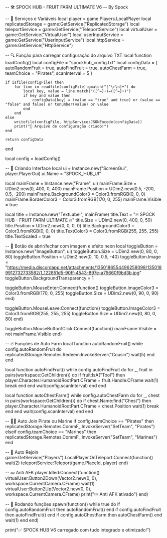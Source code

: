 -- 🛠️ SPOCK HUB - FRUIT FARM ULTIMATE V6
-- By Spock

-- 🔧 Serviços e Variáveis
local player = game.Players.LocalPlayer
local replicatedStorage = game:GetService("ReplicatedStorage")
local teleportService = game:GetService("TeleportService")
local virtualUser = game:GetService("VirtualUser")
local userInputService = game:GetService("UserInputService")
local httpService = game:GetService("HttpService")

-- 🔍 Função para carregar configuração do arquivo TXT
local function loadConfig()
    local configFile = "spockhub_config.txt"
    local configData = {
        autoRandomFruit = true,
        autoFindFruit = true,
        autoChestFarm = true,
        teamChoice = "Pirates",
        scanInterval = 5
    }

    if isfile(configFile) then
        for line in readfile(configFile):gmatch("[^\r\n]+") do
            local key, value = line:match("([^=]+)=([^=]+)")
            if key and value then
                configData[key] = (value == "true" and true) or (value == "false" and false) or tonumber(value) or value
            end
        end
    else
        writefile(configFile, httpService:JSONEncode(configData))
        print("🔧 Arquivo de configuração criado!")
    end

    return configData
end

local config = loadConfig()

-- 🎯 Criando Interface
local ui = Instance.new("ScreenGui", player.PlayerGui)
ui.Name = "SPOCK_HUB_UI"

local mainFrame = Instance.new("Frame", ui)
mainFrame.Size = UDim2.new(0, 400, 0, 400)
mainFrame.Position = UDim2.new(0.5, -200, 0.5, -200)
mainFrame.BackgroundColor3 = Color3.fromRGB(0, 0, 0)
mainFrame.BorderColor3 = Color3.fromRGB(170, 0, 255)
mainFrame.Visible = true

local title = Instance.new("TextLabel", mainFrame)
title.Text = "🔥 SPOCK HUB - FRUIT FARM ULTIMATE 🔥"
title.Size = UDim2.new(0, 400, 0, 50)
title.Position = UDim2.new(0, 0, 0, 0)
title.BackgroundColor3 = Color3.fromRGB(0, 0, 0)
title.TextColor3 = Color3.fromRGB(255, 255, 255)
title.TextScaled = true

-- 🌟 Botão de abrir/fechar com imagem e efeito neon
local toggleButton = Instance.new("ImageButton", ui)
toggleButton.Size = UDim2.new(0, 80, 0, 80)
toggleButton.Position = UDim2.new(0, 10, 0.5, -40)
toggleButton.Image = "https://media.discordapp.net/attachments/1350186554496258098/1350189912732733582/1_122851d5-90ff-4543-897e-a75660f9bd3b.jpg"
toggleButton.BackgroundTransparency = 1

toggleButton.MouseEnter:Connect(function()
    toggleButton.ImageColor3 = Color3.fromRGB(170, 0, 255)
    toggleButton.Size = UDim2.new(0, 90, 0, 90)
end)

toggleButton.MouseLeave:Connect(function()
    toggleButton.ImageColor3 = Color3.fromRGB(255, 255, 255)
    toggleButton.Size = UDim2.new(0, 80, 0, 80)
end)

toggleButton.MouseButton1Click:Connect(function()
    mainFrame.Visible = not mainFrame.Visible
end)

-- 🔥 Funções de Auto Farm
local function autoRandomFruit()
    while config.autoRandomFruit do
        replicatedStorage.Remotes.Redeem:InvokeServer("Cousin")
        wait(5)
    end
end

local function autoFindFruit()
    while config.autoFindFruit do
        for _, fruit in pairs(workspace:GetChildren()) do
            if fruit:IsA("Tool") then
                player.Character.HumanoidRootPart.CFrame = fruit.Handle.CFrame
                wait(1)
                break
            end
        end
        wait(config.scanInterval)
    end
end

local function autoChestFarm()
    while config.autoChestFarm do
        for _, chest in pairs(workspace:GetChildren()) do
            if chest.Name:find("Chest") then
                player.Character.HumanoidRootPart.CFrame = chest.Position
                wait(1)
                break
            end
        end
        wait(config.scanInterval)
    end
end

-- 🏴‍☠️ Auto Join Pirate ou Marine
if config.teamChoice == "Pirates" then
    replicatedStorage.Remotes.CommF_:InvokeServer("SetTeam", "Pirates")
elseif config.teamChoice == "Marines" then
    replicatedStorage.Remotes.CommF_:InvokeServer("SetTeam", "Marines")
end

-- 🔄 Auto Rejoin
game:GetService("Players").LocalPlayer.OnTeleport:Connect(function()
    wait(2)
    teleportService:Teleport(game.PlaceId, player)
end)

-- 💤 Anti AFK
player.Idled:Connect(function()
    virtualUser:Button2Down(Vector2.new(0, 0), workspace.CurrentCamera.CFrame)
    wait(1)
    virtualUser:Button2Up(Vector2.new(0, 0), workspace.CurrentCamera.CFrame)
    print("💤 Anti AFK ativado")
end)

-- 🚀 Rodando funções
spawn(function()
    while true do
        if config.autoRandomFruit then autoRandomFruit() end
        if config.autoFindFruit then autoFindFruit() end
        if config.autoChestFarm then autoChestFarm() end
        wait(1)
    end
end)

print("✅ SPOCK HUB V6 carregado com tudo integrado e otimizado!")
